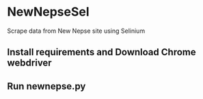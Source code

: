 # NewNepseSel
Scrape data from New Nepse site using Selinium

## Install requirements and Download Chrome webdriver

## Run newnepse.py
